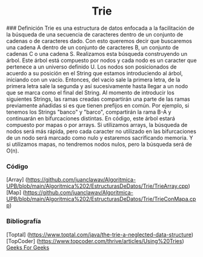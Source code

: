 <div align="center">

# Trie  

 <div align="left">
  ### Definición  
   Trie es una estructura de datos enfocada a la facilitación de la búsqueda de una secuencia de caracteres dentro de un conjunto de cadenas o de caracteres dado. Con esto queremos decir que buscaremos una cadena A dentro de un conjunto de caracteres B, un conjunto de cadenas C o una cadena S.
   Realizamos esta búsqueda construyendo un árbol. Este árbol está compuesto por nodos y cada nodo es un caracter que pertenece a un universo definido U. Los nodos son posicionados de acuerdo a su posición en el String que estamos introduciendo al árbol, iniciando con un vacío. Entonces, 
   del vacío sale la primera letra, de la primera letra sale la segunda y así sucesivamente hasta llegar a un nodo que se marca como el final del String. Al momento de introducir los siguientes Strings, las ramas creadas compartirán una parte de las ramas previamente añadidas si es que tienen
   prefijos en común. Por ejemplo, si tenemos los Strings "banco" y "barco", compartirán la rama B-A y continuarán en bifurcaciones distintas.
   En código, este árbol estará compuesto por mapas o por arrays. Si utilizamos arrays, la búsqueda de nodos será más rápida, pero cada caracter no utilizado en las bifurcaciones de un nodo será marcado como nulo y estaremos sacrificando memoria. Y si utilizamos mapas, no tendremos nodos nulos, pero la búsqueda será de O(n).
   
   ### Código
   [Array] (https://github.com/juanclawav/Algoritmica-UPB/blob/main/Algoritmica%202/EstructurasDeDatos/Trie/TrieArray.cpp)
   [Map] (https://github.com/juanclawav/Algoritmica-UPB/blob/main/Algoritmica%202/EstructurasDeDatos/Trie/TrieConMapa.cpp)
   
   ### Bibliografía
   [Toptal] (https://www.toptal.com/java/the-trie-a-neglected-data-structure)
   [TopCoder] (https://www.topcoder.com/thrive/articles/Using%20Tries)
   [Geeks For Geeks](https://www.geeksforgeeks.org/trie-insert-and-search/)
   
